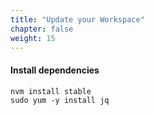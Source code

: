 ```yaml
---
title: "Update your Workspace"
chapter: false
weight: 15
---
```


#### Install dependencies
```
nvm install stable
sudo yum -y install jq 
```